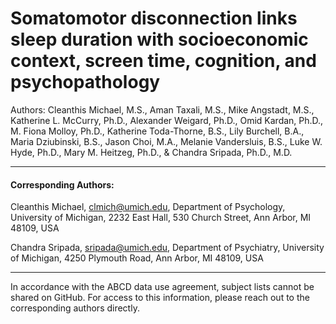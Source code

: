 # Somatomotor disconnection links sleep duration with socioeconomic context, screen time, cognition, and psychopathology

Authors: Cleanthis Michael, M.S., Aman Taxali, M.S., Mike Angstadt, M.S., Katherine L. McCurry, Ph.D., Alexander Weigard, Ph.D., Omid Kardan, Ph.D., M. Fiona Molloy, Ph.D., Katherine Toda-Thorne, B.S., Lily Burchell, B.A., Maria Dziubinski, B.S., Jason Choi, M.A., Melanie Vandersluis, B.S., Luke W. Hyde, Ph.D., Mary M. Heitzeg, Ph.D., & Chandra Sripada, Ph.D., M.D.

---

#### Corresponding Authors:

Cleanthis Michael, clmich@umich.edu, Department of Psychology, University of Michigan, 2232 East Hall, 530 Church Street, Ann Arbor, MI 48109, USA

Chandra Sripada, sripada@umich.edu, Department of Psychiatry, University of Michigan, 4250 Plymouth Road, Ann Arbor, MI 48109, USA

---

In accordance with the ABCD data use agreement, subject lists cannot be shared on GitHub. For access to this information, please reach out to the corresponding authors directly.

